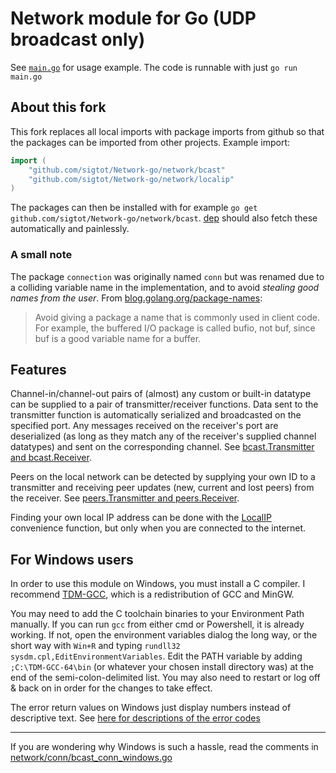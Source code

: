 Network module for Go (UDP broadcast only)
==========================================

See [`main.go`](main.go) for usage example. The code is runnable with just `go run main.go`


About this fork
---------------

This fork replaces all local imports with package imports from github so that the packages can be imported from other projects.
Example import:
```go
import (
	"github.com/sigtot/Network-go/network/bcast"
	"github.com/sigtot/Network-go/network/localip"
)
```

The packages can then be installed with for example `go get github.com/sigtot/Network-go/network/bcast`.
[dep](https://github.com/golang/dep) should also fetch these automatically and painlessly.

### A small note
The package `connection` was originally named `conn` but was renamed due to a colliding variable name in the implementation,
and to avoid _stealing good names from the user_. From [blog.golang.org/package-names](https://blog.golang.org/package-names):
> Avoid giving a package a name that is commonly used in client code. For example, the buffered I/O package is called bufio, not buf, since buf is a good variable name for a buffer.


Features
--------

Channel-in/channel-out pairs of (almost) any custom or built-in datatype can be supplied to a pair of transmitter/receiver functions. Data sent to the transmitter function is automatically serialized and broadcasted on the specified port. Any messages received on the receiver's port are deserialized (as long as they match any of the receiver's supplied channel datatypes) and sent on the corresponding channel. See [bcast.Transmitter and bcast.Receiver](network/bcast/bcast.go).

Peers on the local network can be detected by supplying your own ID to a transmitter and receiving peer updates (new, current and lost peers) from the receiver. See [peers.Transmitter and peers.Receiver](network/peers/peers.go).

Finding your own local IP address can be done with the [LocalIP](network/localip/localip.go) convenience function, but only when you are connected to the internet.

For Windows users
-----------------

In order to use this module on Windows, you must install a C compiler. I recommend [TDM-GCC](http://tdm-gcc.tdragon.net/download), which is a redistribution of GCC and MinGW.

You may need to add the C toolchain binaries to your Environment Path manually. If you can run `gcc` from either cmd or Powershell, it is already working. If not, open the environment variables dialog the long way, or the short way with `Win+R` and typing `rundll32 sysdm.cpl,EditEnvironmentVariables`. Edit the PATH variable by adding `;C:\TDM-GCC-64\bin` (or whatever your chosen install directory was) at the end of the semi-colon-delimited list. You may also need to restart or log off & back on in order for the changes to take effect. 

The error return values on Windows just display numbers instead of descriptive text. See [here for descriptions of the error codes](https://msdn.microsoft.com/en-us/library/windows/desktop/ms740668(v=vs.85).aspx)

----

If you are wondering why Windows is such a hassle, read the comments in [network/conn/bcast_conn_windows.go](network/conn/bcast_conn_windows.go)







